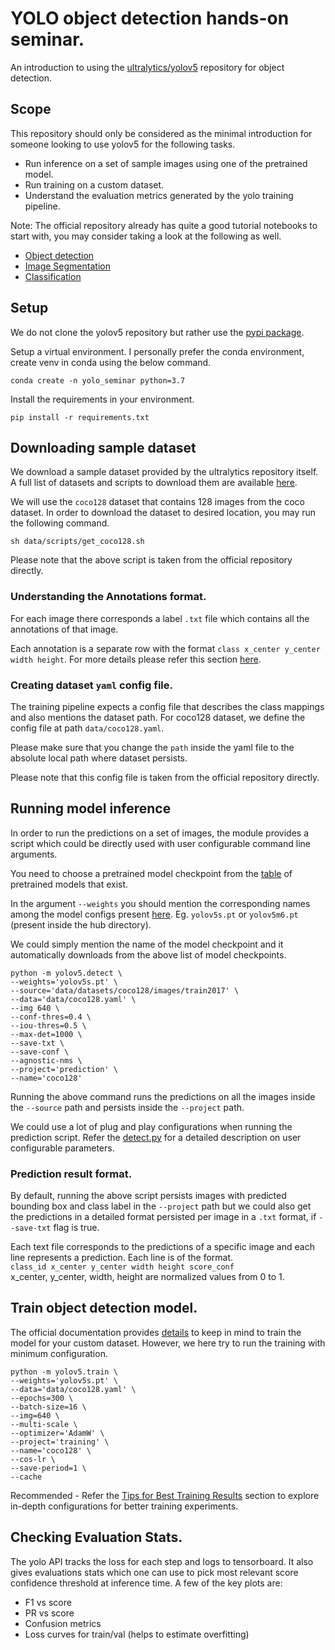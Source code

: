 # YOLO object detection hands-on seminar.
An introduction to using the [ultralytics/yolov5](https://github.com/ultralytics/yolov5) repository for object detection.

## Scope
This repository should only be considered as the minimal introduction for someone looking to use yolov5 for the following tasks.
* Run inference on a set of sample images using one of the pretrained model.
* Run training on a custom dataset.
* Understand the evaluation metrics generated by the yolo training pipeline.

Note: The official repository already has quite a good tutorial notebooks to start with, you may consider taking a look at the following as well.
* [Object detection](https://github.com/ultralytics/yolov5/blob/master/tutorial.ipynb)
* [Image Segmentation](https://github.com/ultralytics/yolov5/blob/master/segment/tutorial.ipynb)
* [Classification](https://github.com/ultralytics/yolov5/blob/master/classify/tutorial.ipynb)

## Setup
We do not clone the yolov5 repository but rather use the [pypi package](https://pypi.org/project/yolov5/).

Setup a virtual environment. I personally prefer the conda environment, create venv in conda using the below command.
```
conda create -n yolo_seminar python=3.7
```
Install the requirements in your environment.
```
pip install -r requirements.txt
```

## Downloading sample dataset
We download a sample dataset provided by the ultralytics repository itself. A full list of datasets and scripts to download them are available [here](https://github.com/ultralytics/yolov5/tree/master/data).

We will use the `coco128` dataset that contains 128 images from the coco dataset. In order to download the dataset to desired location, you may run the following command.
```
sh data/scripts/get_coco128.sh
```
Please note that the above script is taken from the official repository directly.

### Understanding the Annotations format.
For each image there corresponds a label `.txt` file which contains all the annotations of that image.

Each annotation is a separate row with the format `class x_center y_center width height`.
For more details please refer this section [here](https://github.com/ultralytics/yolov5/wiki/Train-Custom-Data#12-create-labels-1).

### Creating dataset `yaml` config file.
The training pipeline expects a config file that describes the class mappings and also mentions the dataset path. For coco128 dataset, we define the config file at path `data/coco128.yaml`.

Please make sure that you change the `path` inside the yaml file to the absolute local path where dataset persists.

Please note that this config file is taken from the official repository directly.

## Running model inference
In order to run the predictions on a set of images, the module provides a script which could be directly used with user configurable command line arguments.

You need to choose a pretrained model checkpoint from the [table](https://github.com/ultralytics/yolov5#pretrained-checkpoints) of pretrained models that exist.

In the argument `--weights` you should mention the corresponding names among the model configs present [here](https://github.com/ultralytics/yolov5/tree/master/models). Eg. `yolov5s.pt` or `yolov5m6.pt` (present inside the hub directory).

We could simply mention the name of the model checkpoint and it automatically downloads from the above list of model checkpoints.

```
python -m yolov5.detect \
--weights='yolov5s.pt' \
--source='data/datasets/coco128/images/train2017' \
--data='data/coco128.yaml' \
--img 640 \
--conf-thres=0.4 \
--iou-thres=0.5 \
--max-det=1000 \
--save-txt \
--save-conf \
--agnostic-nms \
--project='prediction' \
--name='coco128'
```
Running the above command runs the predictions on all the images inside the `--source` path and persists inside the `--project` path.

We could use a lot of plug and play configurations when running the prediction script. Refer the [detect.py](https://github.com/ultralytics/yolov5/blob/master/detect.py#L219) for a detailed description on user configurable parameters.

### Prediction result format.
By default, running the above script persists images with predicted bounding box and class label in the `--project` path but we could also get the predictions in a detailed format persisted per image in a `.txt` format, if `--save-txt` flag is true.

Each text file corresponds to the predictions of a specific image and each line represents a prediction. Each line is of the format.<br> `class_id x_center y_center width height score_conf`<br>
x_center, y_center, width, height are normalized values from 0 to 1.

## Train object detection model.
The official documentation provides [details](https://github.com/ultralytics/yolov5/wiki/Train-Custom-Data) to keep in mind to train the model for your custom dataset. However, we here try to run the training with minimum configuration.

```
python -m yolov5.train \
--weights='yolov5s.pt' \
--data='data/coco128.yaml' \
--epochs=300 \
--batch-size=16 \
--img=640 \
--multi-scale \
--optimizer='AdamW' \
--project='training' \
--name='coco128' \
--cos-lr \
--save-period=1 \
--cache
```
Recommended - Refer the [Tips for Best Training Results](https://github.com/ultralytics/yolov5/wiki/Tips-for-Best-Training-Results) section to explore in-depth configurations for better training experiments.

## Checking Evaluation Stats.
The yolo API tracks the loss for each step and logs to tensorboard. It also gives evaluations stats which one can use to pick most relevant score confidence threshold at inference time. A few of the key plots are:
* F1 vs score
* PR vs score
* Confusion metrics
* Loss curves for train/val (helps to estimate overfitting)